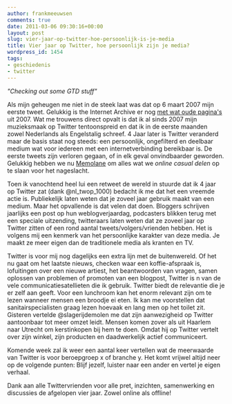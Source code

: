```yaml
---
author: frankmeeuwsen
comments: true
date: 2011-03-06 09:30:16+00:00
layout: post
slug: vier-jaar-op-twitter-hoe-persoonlijk-is-je-media
title: Vier jaar op Twitter, hoe persoonlijk zijn je media?
wordpress_id: 1454
tags:
- geschiedenis
- twitter
---
```


_"Checking out some GTD stuff"_

Als mijn geheugen me niet in de steek laat was dat op 6 maart 2007 mijn eerste tweet. Gelukkig is the Internet Archive er nog [met wat oude pagina's](http://web.archive.org/web/*/http://twitter.com/frankmeeuwsen) uit 2007. Wat me trouwens direct opvalt is dat ik al sinds 2007 mijn muzieksmaak op Twitter tentoonspreid en dat ik in de eerste maanden zowel Nederlands als Engelstalig schreef. 4 Jaar later is Twitter veranderd maar de basis staat nog steeds: een persoonlijk, ongefilterd en deelbaar medium wat voor iedereen met een internetverbinding bereikbaar is. De eerste tweets zijn verloren gegaan, of in elk geval onvindbaarder geworden. Gelukkig hebben we nu [Memolane](http://beta.memolane.com/frankmeeuwsen) om alles wat we _online casual delen_ op te slaan voor het nageslacht.

Toen ik vanochtend heel lui een retweet de wereld in stuurde dat ik 4 jaar op Twitter zat (dank @nl_twop_1000) bedacht ik me dat het een vreemde actie is. Publiekelijk laten weten dat je zoveel jaar gebruik maakt van een medium. Maar het opvallende is dat velen dat doen. Bloggers schrijven jaarlijks een post op hun weblogverjaardag, podcasters blikken terug met een speciale uitzending, twitteraars laten weten dat ze zoveel jaar op Twitter zitten of een rond aantal tweets/volgers/vrienden hebben. Het is volgens mij een kenmerk van het persoonlijke karakter van deze media. Je maakt ze meer eigen dan de traditionele media als kranten en TV.

Twitter is voor mij nog dagelijks een extra lijn met de buitenwereld. Of het nu gaat om het laatste nieuws, checken waar een koffie-afspraak is, lofuitingen over een nieuwe artiest, het beantwoorden van vragen, samen oplossen van problemen of promoten van een blogpost, Twitter is n van de vele communicatiesatellieten die ik gebruik. Twitter biedt de relevantie die je er zelf aan geeft. Voor een lunchroom kan het enorm relevant zijn om te lezen wanneer mensen een broodje ei eten. Ik kan me voorstellen dat sanitairspecialisten graag lezen hoevaak en lang men op het toilet zit. Gisteren vertelde @slagerijdemolen me dat zijn aanwezigheid op Twitter aantoonbaar tot meer omzet leidt. Mensen komen zover als uit Haarlem naar Utrecht om kerstinkopen bij hem te doen. Omdat hij op Twitter vertelt over zijn winkel, zijn producten en daadwerkelijk actief communiceert.

Komende week zal ik weer een aantal keer vertellen wat de meerwaarde van Twitter is voor beroepgroep x of branche y. Het komt vrijwel altijd neer op de volgende punten: Blijf jezelf, luister naar een ander en vertel je eigen verhaal.

Dank aan alle Twittervrienden voor alle pret, inzichten, samenwerking en discussies de afgelopen vier jaar. Zowel online als offline!
